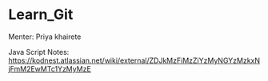# Learn_Git

Menter: Priya khairete

Java Script Notes:
https://kodnest.atlassian.net/wiki/external/ZDJkMzFiMzZiYzMyNGYzMzkxNjFmM2EwMTc1YzMyMzE
